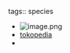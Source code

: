 tags:: species

- ![image.png](https://peach-geographical-bat-397.mypinata.cloud/ipfs/QmX8CpDoRqFy8kZhbXBQaJzTRjqsiTn8hboyCmxoBcwPnj)
- [tokopedia](https://www.tokopedia.com/gg-mandor/bibit-tanaman-sikas-mawar-jambe-cycas-rumphii?extParam=ivf%3Dfalse%26src%3Dsearch)
-